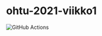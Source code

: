 # ohtu-2021-viikko1
![GitHub Actions](https://github.com/Joel6677/ohtu-2020-viikko1/actions/workflows/main.yml/badge.svg)